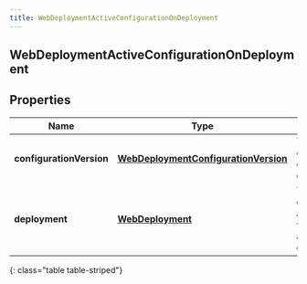 ```yaml
---
title: WebDeploymentActiveConfigurationOnDeployment
---
```

## WebDeploymentActiveConfigurationOnDeployment


## Properties

| Name | Type | Description | Notes |
| ------------ | ------------- | ------------- | ------------- |
| **configurationVersion** | <!----><!---->[**WebDeploymentConfigurationVersion**](WebDeploymentConfigurationVersion.html)<!----> | The active configuration on a deployment |  [optional] |
| **deployment** | <!----><!---->[**WebDeployment**](WebDeployment.html)<!----> | The web deployment associated with the active configuration |  [optional] |
{: class="table table-striped"}



